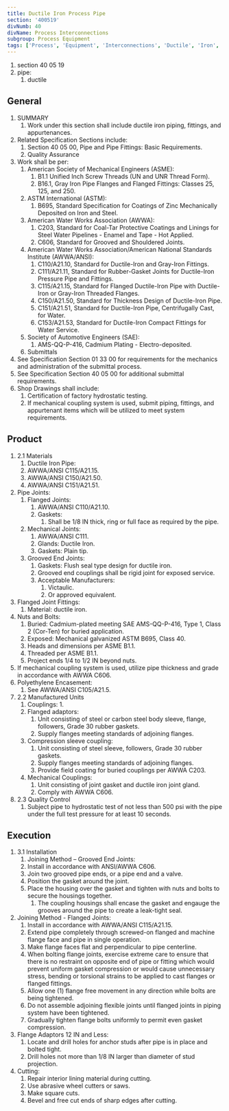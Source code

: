 ```yaml
---
title: Ductile Iron Process Pipe
section: '400519'
divNumb: 40
divName: Process Interconnections
subgroup: Process Equipment
tags: ['Process', 'Equipment', 'Interconnections', 'Ductile', 'Iron', 'Pipe']
---
```


   1. section 40 05 19
   1. pipe:
      1. ductile

## General

1. SUMMARY
   1. Work under this section shall include ductile iron piping, fittings, and appurtenances. 
2. Related Specification Sections include:
	1. Section 40 05 00, Pipe and Pipe Fittings: Basic Requirements.
	2. Quality Assurance
3. Work shall be per:
	1. American Society of Mechanical Engineers (ASME):
		1. B1.1 Unified Inch Screw Threads (UN and UNR Thread Form).
		2. B16.1, Gray Iron Pipe Flanges and Flanged Fittings: Classes 25, 125, and 250.
	2. ASTM International (ASTM):
		1. B695, Standard Specification for Coatings of Zinc Mechanically Deposited on Iron and Steel.
	3. American Water Works Association (AWWA):
		1. C203, Standard for Coal-Tar Protective Coatings and Linings for Steel Water Pipelines - Enamel and Tape - Hot Applied.
		2. C606, Standard for Grooved and Shouldered Joints.
	4. American Water Works Association/American National Standards Institute (AWWA/ANSI):
		1. C110/A21.10, Standard for Ductile-Iron and Gray-Iron Fittings.
		2. C111/A21.11, Standard for Rubber-Gasket Joints for Ductile-Iron Pressure Pipe and Fittings.
		3. C115/A21.15, Standard for Flanged Ductile-Iron Pipe with Ductile-Iron or Gray-Iron Threaded Flanges.
		4. C150/A21.50, Standard for Thickness Design of Ductile-Iron Pipe.
		5. C151/A21.51, Standard for Ductile-Iron Pipe, Centrifugally Cast, for Water.
		6. C153/A21.53, Standard for Ductile-Iron Compact Fittings for Water Service.
	5. Society of Automotive Engineers (SAE):
		1. AMS-QQ-P-416, Cadmium Plating - Electro-deposited.
	6. Submittals
4. See Specification Section 01 33 00 for requirements for the mechanics and administration of the submittal process.
5. See Specification Section 40 05 00 for additional submittal requirements.
6. Shop Drawings shall include:
	1. Certification of factory hydrostatic testing.
	2. If mechanical coupling system is used, submit piping, fittings, and appurtenant items which will be utilized to meet system requirements.
## Product
1. 2.1 Materials
   1. Ductile Iron Pipe:
	1. AWWA/ANSI C115/A21.15.
	2. AWWA/ANSI C150/A21.50.
	3. AWWA/ANSI C151/A21.51.
2. Pipe Joints:
	1. Flanged Joints:
		1. AWWA/ANSI C110/A21.10.
		2. Gaskets: 
			1. Shall be 1/8 IN thick, ring or full face as required by the pipe.
	2. Mechanical Joints:
		1. AWWA/ANSI C111.
		2. Glands: Ductile Iron.
		3. Gaskets: Plain tip.
	3. Grooved End Joints:
		1. Gaskets: Flush seal type design for ductile iron.
		2. Grooved end couplings shall be rigid joint for exposed service. 
		3. Acceptable Manufacturers:
			1. Victaulic.
			2. Or approved equivalent.
3. Flanged Joint Fittings:
	1. Material: ductile iron.
4. Nuts and Bolts:
	1. Buried: Cadmium-plated meeting SAE AMS-QQ-P-416, Type 1, Class 2 (Cor-Ten) for buried application.
	2. Exposed: Mechanical galvanized ASTM B695, Class 40.
	3. Heads and dimensions per ASME B1.1.
	4. Threaded per ASME B1.1.
	5. Project ends 1/4 to 1/2 IN beyond nuts.
5. If mechanical coupling system is used, utilize pipe thickness and grade in accordance with AWWA C606.
6. Polyethylene Encasement:
      1. See AWWA/ANSI C105/A21.5.
1. 2.2 Manufactured Units
   1. Couplings:
      1. 
	1. Flanged adaptors:
		1. Unit consisting of steel or carbon steel body sleeve, flange, followers, Grade 30 rubber gaskets.
		2. Supply flanges meeting standards of adjoining flanges.
	2. Compression sleeve coupling:
		1. Unit consisting of steel sleeve, followers, Grade 30 rubber gaskets.
		2. Supply flanges meeting standards of adjoining flanges.
		3. Provide field coating for buried couplings per AWWA C203.
	3. Mechanical Couplings:
		1. Unit consisting of joint gasket and ductile iron joint gland.
		2. Comply with AWWA C606.
1. 2.3 Quality Control
   1. Subject pipe to hydrostatic test of not less than 500 psi with the pipe under the full test pressure for at least 10 seconds. 


## Execution

1. 3.1 Installation
   1. Joining Method – Grooved End Joints:
	1. Install in accordance with ANSI/AWWA C606.
	2. Join two grooved pipe ends, or a pipe end and a valve.
	3. Position the gasket around the joint. 
	4. Place the housing over the gasket and tighten with nuts and bolts to secure the housings together. 
		1. The coupling housings shall encase the gasket and engauge the grooves around the pipe to create a leak-tight seal.
2. Joining Method - Flanged Joints:
	1. Install in accordance with AWWA/ANSI C115/A21.15.
	2. Extend pipe completely through screwed-on flanged and machine flange face and pipe in single operation.
	3. Make flange faces flat and perpendicular to pipe centerline.
	4. When bolting flange joints, exercise extreme care to ensure that there is no restraint on opposite end of pipe or fitting which would prevent uniform gasket compression or would cause unnecessary stress, bending or torsional strains to be applied to cast flanges or flanged fittings.
	5. Allow one (1) flange free movement in any direction while bolts are being tightened.
	6. Do not assemble adjoining flexible joints until flanged joints in piping system have been tightened.
	7. Gradually tighten flange bolts uniformly to permit even gasket compression.
3. Flange Adaptors 12 IN and Less:
	1. Locate and drill holes for anchor studs after pipe is in place and bolted tight.
	2. Drill holes not more than 1/8 IN larger than diameter of stud projection.
4. Cutting:
	1. Repair interior lining material during cutting.
	2. Use abrasive wheel cutters or saws.
	3. Make square cuts.
	4. Bevel and free cut ends of sharp edges after cutting.

